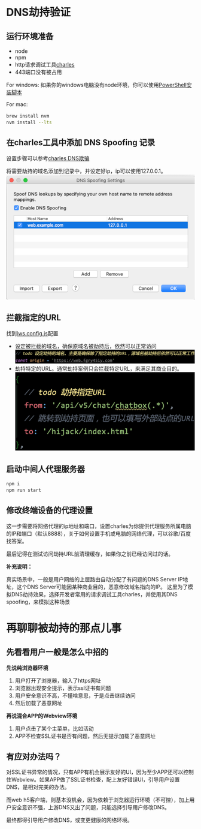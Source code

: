 # DNS劫持验证

## 运行环境准备
- node
- npm
- http请求调试工具[charles](https://www.charlesproxy.com/download/latest-release/)
- 443端口没有被占用

For windows:
如果你的windows电脑没有node环境，你可以使用[PowerShell安装脚本](./env-installer.ps1)

For mac:
```bash
brew install nvm
nvm install --lts
```

## 在charles工具中添加 DNS Spoofing 记录
设置步骤可以参考[charles DNS欺骗](https://www.axihe.com/tools/charles/tools/dns-spoofing.html)

将需要劫持的域名添加到记录中，并设定好ip，ip可以使用127.0.0.1。
![](.readme_images/dns-spoofing-settings.png)

## 拦截指定的URL
找到[lws.config.js](./lws.config.js)配置
- 设定被拦截的域名，确保原域名被劫持后，依然可以正常访问
![](.readme_images/set-origin-domain.png)
- 劫持特定的URL。通常劫持案例只会拦截特定URL，来满足其商业目的。
![](.readme_images/set-hijack-url.png)

## 启动中间人代理服务器
```bash
npm i
npm run start
```

## 修改终端设备的代理设置
这一步需要将网络代理的ip地址和端口，设置charles为你提供代理服务所属电脑的IP和端口（默认8888），关于如何设置手机或电脑的网络代理，可以谷歌/百度找答案。

最后记得在测试访问劫持URL前清理缓存，如果你之前已经访问过的话。

__补充说明：__

真实场景中，一般是用户网络的上层路由自动分配了有问题的DNS Server IP地址，这个DNS Server可能因某种商业目的，恶意修改域名指向的IP。
这里为了模拟DNS劫持效果，选择开发者常用的请求调试工具charles，并使用其DNS spoofing，来模拟这种场景

# 再聊聊被劫持的那点儿事

## 先看看用户一般是怎么中招的

__先说纯浏览器环境__

1. 用户打开了浏览器，输入了https网址
2. 浏览器出现安全提示，表示ssl证书有问题
3. 用户安全意识不高，不懂啥意思，于是点击继续访问
4. 然后加载了恶意网址

__再说混合APP的Webview环境__

1. 用户点击了某个主菜单，比如活动
2. APP不检查SSL证书是否有问题，然后无提示加载了恶意网址

## 有应对办法吗？

对SSL证书异常的情况，只有APP有机会展示友好的UI，因为至少APP还可以控制住Webview。如果APP做了SSL证书检查，配上友好错误UI，引导用户设置DNS，是相对完美的办法。

而web h5客户端，则基本没机会，因为依赖于浏览器运行环境（不可控），加上用户安全意识不强，上游DNS又出了问题，只能选择引导用户修改DNS。

最终都得引导用户修改DNS，或变更健康的网络环境。
